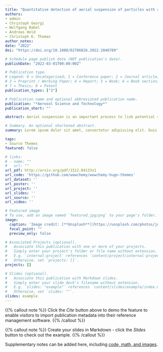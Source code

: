 ```yaml
---
title: "Quantitative detection of aerial suspension of particles with a full-frame visual camera for atmospheric wind tunnel studies"
authors:
- admin
- Christoph Georgi
- Wolfgang Babel
- Andreas Held
- Christoph K. Thomas
author_notes:
date: "2022"
doi: "https://doi.org/10.1080/02786826.2022.2048789"

# Schedule page publish date (NOT publication's date).
publishDate: "2022-03-01T00:00:00Z"

# Publication type.
# Legend: 0 = Uncategorized; 1 = Conference paper; 2 = Journal article;
# 3 = Preprint / Working Paper; 4 = Report; 5 = Book; 6 = Book section;
# 7 = Thesis; 8 = Patent
publication_types: ["2"]

# Publication name and optional abbreviated publication name.
publication: "*Aerosol Science and Technology*"
publication_short: ""

abstract: Aerial suspension is an important process to link potential sources of particles to atmospheric transport. For contaminants like radioactive particles, pesticides or spores aerial suspension is especially relevant. We present a method that can visually quantify the suspension potential of particles in an idealized surface atmosphere system. The suspension potential of an airflow was assessed by quantifying fluorescent microplastic particles on a glass plate and exposing them to an incrementally increasing erosive wind force. In this first application of the method, we demonstrate its utility across a range of microplastic particles with regard to shape, size and polymer composition, and to detect two distinct regimes with different suspension rates. It can yield statistically robust estimates for the suspension potential of suspended fractions of up to 2500 particles at a mean areal number density of 2.6 particles per mm2. The mean wind speed at 2.7 cm height reached up to 5.2 ms−1 with a corresponding friction velocity of 0.51 ms−1.

# Summary. An optional shortened abstract.
summary: Lorem ipsum dolor sit amet, consectetur adipiscing elit. Duis posuere tellus ac convallis placerat. Proin tincidunt magna sed ex sollicitudin condimentum.

tags:
- Source Themes
featured: false

# links:
# - name: ""
#   url: ""
url_pdf: http://arxiv.org/pdf/1512.04133v1
url_code: 'https://github.com/wowchemy/wowchemy-hugo-themes'
url_dataset: ''
url_poster: ''
url_project: ''
url_slides: ''
url_source: ''
url_video: ''

# Featured image
# To use, add an image named `featured.jpg/png` to your page's folder. 
image:
  caption: 'Image credit: [**Unsplash**](https://unsplash.com/photos/jdD8gXaTZsc)'
  focal_point: ""
  preview_only: false

# Associated Projects (optional).
#   Associate this publication with one or more of your projects.
#   Simply enter your project's folder or file name without extension.
#   E.g. `internal-project` references `content/project/internal-project/index.md`.
#   Otherwise, set `projects: []`.
projects: []

# Slides (optional).
#   Associate this publication with Markdown slides.
#   Simply enter your slide deck's filename without extension.
#   E.g. `slides: "example"` references `content/slides/example/index.md`.
#   Otherwise, set `slides: ""`.
slides: example
---
```


{{% callout note %}}
Click the *Cite* button above to demo the feature to enable visitors to import publication metadata into their reference management software.
{{% /callout %}}

{{% callout note %}}
Create your slides in Markdown - click the *Slides* button to check out the example.
{{% /callout %}}

Supplementary notes can be added here, including [code, math, and images](https://wowchemy.com/docs/writing-markdown-latex/).
